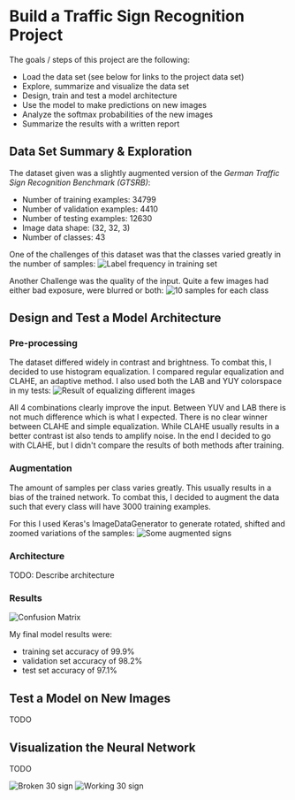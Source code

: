 # Build a Traffic Sign Recognition Project

The goals / steps of this project are the following:
* Load the data set (see below for links to the project data set)
* Explore, summarize and visualize the data set
* Design, train and test a model architecture
* Use the model to make predictions on new images
* Analyze the softmax probabilities of the new images
* Summarize the results with a written report

[//]: # (Image References)


## Data Set Summary & Exploration

The dataset given was a slightly augmented version of the *German Traffic Sign Recognition Benchmark (GTSRB)*:
* Number of training examples: 34799
* Number of validation examples: 4410
* Number of testing examples: 12630
* Image data shape: (32, 32, 3)
* Number of classes: 43

One of the challenges of this dataset was that the classes varied greatly in the number of samples:
![Label frequency in training set](writeup_images/label_frequencies.png)

Another Challenge was the quality of the input.
Quite a few images had either bad exposure, were blurred or both:
![10 samples for each class](writeup_images/image_samples.png)

## Design and Test a Model Architecture

### Pre-processing

The dataset differed widely in contrast and brightness.
To combat this, I decided to use histogram equalization.
I compared regular equalization and CLAHE, an adaptive method.
I also used both the LAB and YUY colorspace in my tests:
![Result of equalizing different images](writeup_images/equalization_result.png)

All 4 combinations clearly improve the input.
Between YUV and LAB there is not much difference which is what I expected.
There is no clear winner between CLAHE and simple equalization.
While CLAHE usually results in a better contrast ist also tends to amplify noise.
In the end I decided to go with CLAHE, but I didn't compare the results of both methods after training.

### Augmentation

The amount of samples per class varies greatly.
This usually results in a bias of the trained network.
To combat this, I decided to augment the data such that every class will have 3000 training examples.

For this I used Keras's ImageDataGenerator to generate rotated, shifted and zoomed variations of the samples:
![Some augmented signs](writeup_images/augmentation_result.png)

### Architecture

TODO: Describe architecture

### Results
![Confusion Matrix](writeup_images/confusion_matrix.png)

My final model results were:
* training set accuracy of 99.9%
* validation set accuracy of 98.2%
* test set accuracy of 97.1%

## Test a Model on New Images

TODO

## Visualization the Neural Network

TODO

![Broken 30 sign](writeup_images/broken_30_sign.png)
![Working 30 sign](writeup_images/working_30_sign.png)
